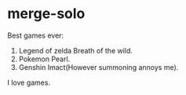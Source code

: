 # merge-solo
Best games ever:
1. Legend of zelda Breath of the wild.      
2. Pokemon Pearl.    
3. Genshin Imact(However summoning annoys me).    

I love games.
